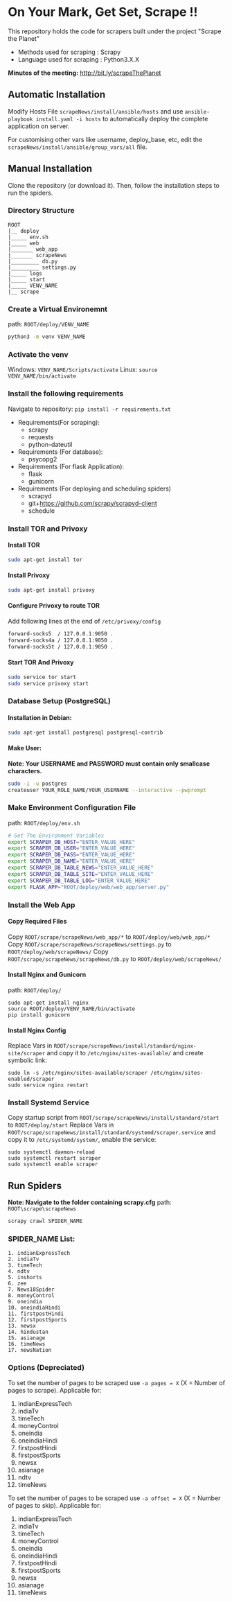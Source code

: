 # On Your Mark, Get Set, Scrape !!

This repository holds the code for scrapers built under the project "Scrape the Planet"  
- Methods used for scraping : Scrapy   
- Language used for scraping : Python3.X.X

**Minutes of the meeting:** http://bit.ly/scrapeThePlanet

## Automatic Installation
Modify Hosts File ```scrapeNews/install/ansible/hosts``` and use ```ansible-playbook install.yaml -i hosts``` to automatically deploy the complete application on server.

For customising other vars like username, deploy_base, etc, edit the ```scrapeNews/install/ansible/group_vars/all``` file.

## Manual Installation
Clone the repository (or download it). Then, follow the installation steps to run the spiders.

### Directory Structure
```
ROOT
|__ deploy
|_____ env.sh
|_____ web
|_______ web_app
|_______ scrapeNews
|_________ db.py
|_________ settings.py
|_____ logs
|_____ start
|_____ VENV_NAME
|__ scrape
```

### Create a Virtual Environemnt
path: ```ROOT/deploy/VENV_NAME```
```bash
python3 -m venv VENV_NAME
```
### Activate the venv
Windows: `VENV_NAME/Scripts/activate`
Linux: `source VENV_NAME/bin/activate`
### Install the following requirements
Navigate to repository: `pip install -r requirements.txt`
- Requirements(For scraping):
    - scrapy
    - requests
    - python-dateutil
- Requirements (For database):
    - psycopg2
- Requirements (For flask Application):
    - flask
    - gunicorn
- Requirements (For deploying and scheduling spiders)
    - scrapyd
    - git+https://github.com/scrapy/scrapyd-client
    - schedule

### Install TOR and Privoxy
#### Install TOR
```bash
sudo apt-get install tor
```
#### Install Privoxy
```bash
sudo apt-get install privoxy
```
#### Configure Privoxy to route TOR
Add following lines at the end of ```/etc/privoxy/config```
```bash
forward-socks5  / 127.0.0.1:9050 .
forward-socks4a / 127.0.0.1:9050 .
forward-socks5t / 127.0.0.1:9050 .
```
#### Start TOR And Privoxy
```bash
sudo service tor start
sudo service privoxy start
```
### Database Setup (PostgreSQL)
#### Installation in Debian: 
```bash
sudo apt-get install postgresql postgresql-contrib
```
#### Make User:
**Note: Your USERNAME and PASSWORD must contain only smallcase characters.**
```bash
sudo -i -u postgres
createuser YOUR_ROLE_NAME/YOUR_USERNAME --interactive --pwprompt
```
### Make Environment Configuration File
path: ```ROOT/deploy/env.sh```
```bash
# Set The Environment Variables
export SCRAPER_DB_HOST="ENTER_VALUE_HERE"
export SCRAPER_DB_USER="ENTER_VALUE_HERE"
export SCRAPER_DB_PASS="ENTER_VALUE_HERE"
export SCRAPER_DB_NAME="ENTER_VALUE_HERE"
export SCRAPER_DB_TABLE_NEWS="ENTER_VALUE_HERE"
export SCRAPER_DB_TABLE_SITE="ENTER_VALUE_HERE"
export SCRAPER_DB_TABLE_LOG="ENTER_VALUE_HERE"
export FLASK_APP="ROOT/deploy/web/web_app/server.py"
```

### Install the Web App

#### Copy Required Files
Copy ```ROOT/scrape/scrapeNews/web_app/*``` to ```ROOT/deploy/web/web_app/*```
Copy ```ROOT/scrape/scrapeNews/scrapeNews/settings.py``` to ```ROOT/deploy/web/scrapeNews/```
Copy ```ROOT/scrape/scrapeNews/scrapeNews/db.py``` to ```ROOT/deploy/web/scrapeNews/```

#### Install Nginx and Gunicorn
path: ```ROOT/deploy/```
```
sudo apt-get install nginx
source ROOT/deploy/VENV_NAME/bin/activate
pip install gunicorn
```
#### Install Nginx Config
Replace Vars in ```ROOT/scrape/scrapeNews/install/standard/nginx-site/scraper``` and copy it to ```/etc/nginx/sites-available/``` and create symbolic link:
```
sudo ln -s /etc/nginx/sites-available/scraper /etc/nginx/sites-enabled/scraper
sudo service nginx restart
```
### Install Systemd Service
Copy startup script from ```ROOT/scrape/scrapeNews/install/standard/start``` to ```ROOT/deploy/start```
Replace Vars in ```ROOT/scrape/scrapeNews/install/standard/systemd/scraper.service``` and copy it to ```/etc/systemd/system/```, enable the service:
```
sudo systemctl daemon-reload
sudo systemctl restart scraper
sudo systemctl enable scraper
```

## Run Spiders
**Note: Navigate to the folder containing scrapy.cfg**
path: ```ROOT\scrape\scrapeNews```
```bash
scrapy crawl SPIDER_NAME
```
### SPIDER_NAME List:
	1. indianExpressTech
	2. indiaTv  
	3. timeTech
	4. ndtv
	5. inshorts
    6. zee
    7. News18Spider
    8. moneyControl
    9. oneindia
    10. oneindiaHindi
    11. firstpostHindi
    12. firstpostSports
    13. newsx
    14. hindustan
    15. asianage
    16. timeNews
    17. newsNation
### Options (Depreciated)
To set the number of pages to be scraped use  `-a pages = X` (X = Number of pages to scrape).
Applicable for:
1. indianExpressTech
2. indiaTv  
3. timeTech
4. moneyControl
5. oneindia
6. oneindiaHindi
7. firstpostHindi
8. firstpostSports
9. newsx
10. asianage
11. ndtv
12. timeNews

To set the number of pages to be scraped use  `-a offset = X` (X = Number of pages to skip).
Applicable for:
1. indianExpressTech
2. indiaTv  
3. timeTech
4. moneyControl
5. oneindia
6. oneindiaHindi
7. firstpostHindi
8. firstpostSports
9. newsx
10. asianage
11. timeNews

